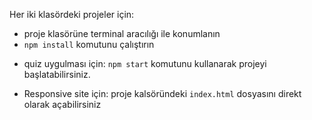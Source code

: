 Her iki klasördeki projeler için:

* proje klasörüne terminal aracılığı ile konumlanın
* `npm install` komutunu çalıştırın 
- quiz uygulması için: 
    `npm start` komutunu kullanarak projeyi başlatabilirsiniz.

- Responsive site için:
    proje kalsöründeki `index.html` dosyasını direkt olarak açabilirsiniz
